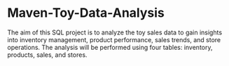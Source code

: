 # Maven-Toy-Data-Analysis
The aim of this SQL project is to analyze the toy sales data to gain insights into inventory management,  product performance, sales trends, and store operations. The analysis will be performed using four tables:  inventory, products, sales, and stores.
